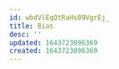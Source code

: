 ```yaml
---
id: wbdVlEqQtRaHs09VgrEj_
title: Bias
desc: ''
updated: 1643723096369
created: 1643723096369
---
```


